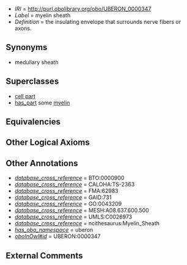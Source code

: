  * *IRI* = http://purl.obolibrary.org/obo/UBERON_0000347
 * *Label* = myelin sheath
 * *Definition* = the insulating envelope that surrounds nerve fibers or axons.

## Synonyms

 * medullary sheath

## Superclasses

 * [cell part](../../UBERON/70/UBERON_0000470.md)
 * [has_part](../../BFO/51/BFO_0000051.md) some [myelin](../../UBERON/45/UBERON_0000345.md)

## Equivalencies


## Other Logical Axioms


## Other Annotations

 * *[database_cross_reference](../../ef/oboInOwl#hasDbXref.md)* = BTO:0000900
 * *[database_cross_reference](../../ef/oboInOwl#hasDbXref.md)* = CALOHA:TS-2363
 * *[database_cross_reference](../../ef/oboInOwl#hasDbXref.md)* = FMA:62983
 * *[database_cross_reference](../../ef/oboInOwl#hasDbXref.md)* = GAID:731
 * *[database_cross_reference](../../ef/oboInOwl#hasDbXref.md)* = GO:0043209
 * *[database_cross_reference](../../ef/oboInOwl#hasDbXref.md)* = MESH:A08.637.600.500
 * *[database_cross_reference](../../ef/oboInOwl#hasDbXref.md)* = UMLS:C0026973
 * *[database_cross_reference](../../ef/oboInOwl#hasDbXref.md)* = ncithesaurus:Myelin_Sheath
 * *[has_obo_namespace](../../ce/oboInOwl#hasOBONamespace.md)* = uberon
 * *[oboInOwl#id](../../id/oboInOwl#id.md)* = UBERON:0000347

## External Comments

